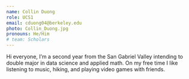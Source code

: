 ```yaml
---
name: Collin Duong
role: UCS1
email: cduong04@berkeley.edu
photo: Collin_Duong.jpg
pronouns: He/Him
# team: Scholars
---
```

Hi everyone, I’m a second year from the San Gabriel Valley intending to double major in data science and applied math. On my free time I like listening to music, hiking, and playing video games with friends.